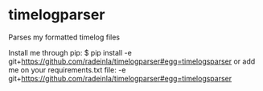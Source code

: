 timelogparser
=============

Parses my formatted timelog files

Install me through pip:
$ pip install -e git+https://github.com/radeinla/timelogparser#egg=timelogsparser
or add me on your requirements.txt file:
-e git+https://github.com/radeinla/timelogparser#egg=timelogsparser